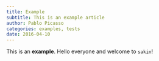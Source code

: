 ```yaml
---
title: Example
subtitle: This is an example article
author: Pablo Picasso
categories: examples, tests
date: 2016-04-10
---
```


This is an **example**. Hello everyone and welcome to `sakin`!
